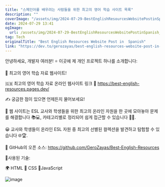 ```yaml
---
title: "스페인어를 배우려는 사람들을 위한 최고의 영어 학습 사이트 목록"
description: ""
coverImage: "/assets/img/2024-07-29-BestEnglishResourcesWebsitePostinSpanish_0.png"
date: 2024-07-29 13:41
ogImage: 
  url: /assets/img/2024-07-29-BestEnglishResourcesWebsitePostinSpanish_0.png
tag: Tech
originalTitle: "Best English Resources Website Post in  Spanish"
link: "https://dev.to/gerozayas/best-english-resources-website-post-in-spanish-35ji"
---
```



안녕하세요, 개발자 여러분! ⭐ 이곳에 제 개인 프로젝트 하나를 소개합니다:

🎇 최고의 영어 학습 자료 웹사이트!

🇬🇧 최고의 영어 학습 자료 온라인 웹사이트 링크 🔗 https://best-english-resources.pages.dev/

✍ 궁금한 점이 있으면 언제든지 물어보세요!

<div class="content-ad"></div>

🌟 웹 사이트는 ESL 교사와 학생들을 위한 최고의 온라인 자원을 한 곳에 모아놓아 문제를 해결합니다 📚💻, 카테고리별로 정리되어 쉽게 접근할 수 있습니다 📂✨.

😀 교사와 학생들이 온라인 ESL 자원 중 최고의 선별된 컬렉션을 발견하고 탐험할 수 있습니다 🌐🏆.

🔗 GitHub의 오픈 소스: https://github.com/GeroZayas/Best-English-Resources

🎇사용된 기술:

<div class="content-ad"></div>

🌍 HTML 👔 CSS 🌅JavaScript

![image](/assets/img/2024-07-29-BestEnglishResourcesWebsitePostinSpanish_0.png)